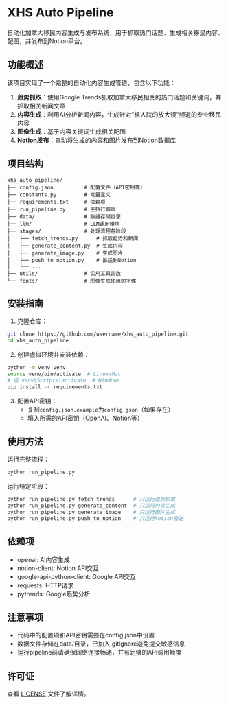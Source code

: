 # XHS Auto Pipeline

自动化加拿大移民内容生成与发布系统，用于抓取热门话题、生成相关移民内容、配图，并发布到Notion平台。

## 功能概述

该项目实现了一个完整的自动化内容生成管道，包含以下功能：

1. **趋势抓取**：使用Google Trends抓取加拿大移民相关的热门话题和关键词，并抓取相关新闻文章
2. **内容生成**：利用AI分析新闻内容，生成针对"枫人院的放大镜"频道的专业移民内容
3. **图像生成**：基于内容关键词生成相关配图
4. **Notion发布**：自动将生成的内容和图片发布到Notion数据库

## 项目结构

```
xhs_auto_pipeline/
├── config.json          # 配置文件（API密钥等）
├── constants.py         # 常量定义
├── requirements.txt     # 依赖项
├── run_pipeline.py      # 主执行脚本
├── data/                # 数据存储目录
├── llm/                 # LLM调用模块
├── stages/              # 处理流程各阶段
│   ├── fetch_trends.py      # 抓取趋势和新闻
│   ├── generate_content.py  # 生成内容
│   ├── generate_image.py    # 生成图片
│   ├── push_to_notion.py    # 推送到Notion
│   └── ...
├── utils/               # 实用工具函数
└── fonts/               # 图像生成使用的字体
```

## 安装指南

1. 克隆仓库：
```bash
git clone https://github.com/username/xhs_auto_pipeline.git
cd xhs_auto_pipeline
```

2. 创建虚拟环境并安装依赖：
```bash
python -m venv venv
source venv/bin/activate  # Linux/Mac
# 或 venv\Scripts\activate  # Windows
pip install -r requirements.txt
```

3. 配置API密钥：
   - 复制`config.json.example`为`config.json`（如果存在）
   - 填入所需的API密钥（OpenAI、Notion等）

## 使用方法

运行完整流程：
```bash
python run_pipeline.py
```

运行特定阶段：
```bash
python run_pipeline.py fetch_trends      # 只运行趋势抓取
python run_pipeline.py generate_content  # 只运行内容生成
python run_pipeline.py generate_image    # 只运行图片生成
python run_pipeline.py push_to_notion    # 只运行Notion推送
```

## 依赖项

* openai: AI内容生成
* notion-client: Notion API交互
* google-api-python-client: Google API交互
* requests: HTTP请求
* pytrends: Google趋势分析

## 注意事项

* 代码中的配置项和API密钥需要在config.json中设置
* 数据文件存储在data/目录，已加入.gitignore避免提交敏感信息
* 运行pipeline前请确保网络连接畅通，并有足够的API调用额度

## 许可证

查看 [LICENSE](LICENSE) 文件了解详情。